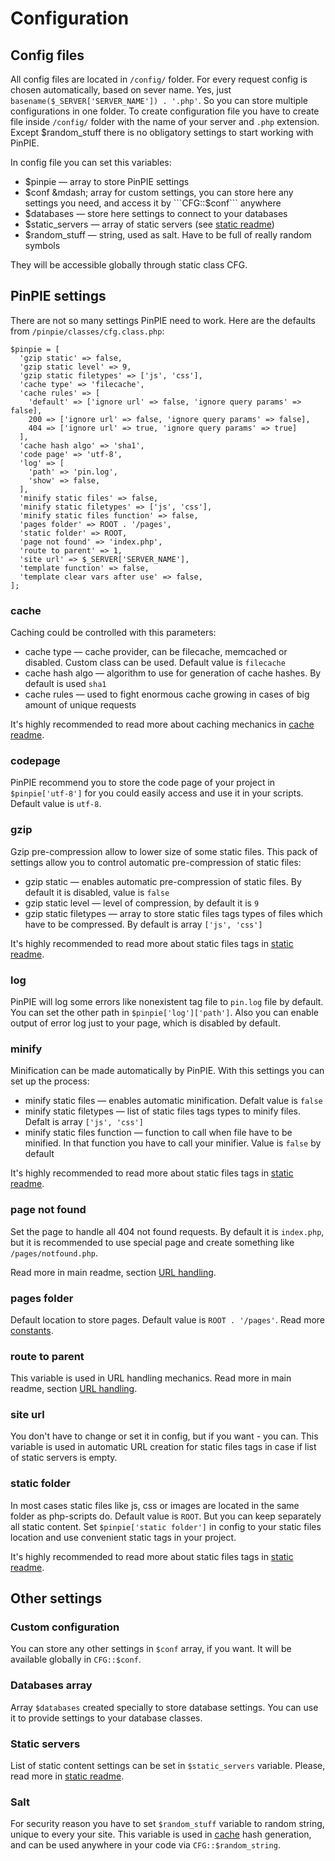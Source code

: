# Configuration

## Config files
All config files are located in ```/config/``` folder. For every request config is chosen automatically, based on sever name. Yes, just ```basename($_SERVER['SERVER_NAME']) . '.php'```. So you can store multiple configurations in one folder.
To create configuration file you have to create file inside ```/config/``` folder with the name of your server and ```.php``` extension. Except $random_stuff there is no obligatory settings to start working with PinPIE.

In config file you can set this variables:

* $pinpie &mdash; array to store PinPIE settings
* $conf &mdash; array for custom settings, you can store here any settings you need, and access it by ```CFG::$conf``` anywhere
* $databases &mdash; store here settings to connect to your databases
* $static_servers &mdash; array of static servers (see [static readme](static.md))
* $random_stuff &mdash; string, used as salt. Have to be full of really random symbols   

They will be accessible globally through static class CFG.

## PinPIE settings
There are not so many settings PinPIE need to work. Here are the defaults from ```/pinpie/classes/cfg.class.php```:
```
$pinpie = [
  'gzip static' => false,
  'gzip static level' => 9,
  'gzip static filetypes' => ['js', 'css'],
  'cache type' => 'filecache',
  'cache rules' => [
    'default' => ['ignore url' => false, 'ignore query params' => false],
    200 => ['ignore url' => false, 'ignore query params' => false],
    404 => ['ignore url' => true, 'ignore query params' => true]
  ],
  'cache hash algo' => 'sha1',
  'code page' => 'utf-8',
  'log' => [
    'path' => 'pin.log',
    'show' => false,
  ],
  'minify static files' => false,
  'minify static filetypes' => ['js', 'css'],
  'minify static files function' => false,
  'pages folder' => ROOT . '/pages',
  'static folder' => ROOT,
  'page not found' => 'index.php',
  'route to parent' => 1,
  'site url' => $_SERVER['SERVER_NAME'],
  'template function' => false,
  'template clear vars after use' => false,
];
```
### cache
Caching could be controlled with this parameters:

* cache type &mdash; cache provider, can be filecache, memcached or disabled. Custom class can be used. Default value is ```filecache```
* cache hash algo &mdash; algorithm to use for generation of cache hashes. By default is used ```sha1```
* cache rules &mdash; used to fight enormous cache growing in cases of big amount of unique requests

It's highly recommended to read more about caching mechanics in [cache readme](cache.md).

### codepage
PinPIE recommend you to store the code page of your project in ```$pinpie['utf-8']``` for you could easily access and use it in your scripts. Default value is ```utf-8```.

### gzip
Gzip pre-compression allow to lower size of some static files. This pack of settings allow you to control automatic pre-compression of static files:

* gzip static &mdash; enables automatic pre-compression of static files. By default it is disabled, value is ```false```
* gzip static level &mdash; level of compression, by default it is ```9```
* gzip static filetypes &mdash; array to store static files tags types of files which have to be compressed. By default is array ```['js', 'css']```

It's highly recommended to read more about static files tags in [static readme](static.md).

### log
PinPIE will log some errors like nonexistent tag file to ```pin.log``` file by default. You can set the other path in ```$pinpie['log']['path']```. Also you can enable output of error log just to your page, which is disabled by default.

### minify
Minification can be made automatically by PinPIE. With this settings you can set up the process:

* minify static files &mdash; enables automatic minification. Defalt value is ```false```
* minify static filetypes &mdash; list of static files tags types to minify files. Defalt is array ```['js', 'css']```
* minify static files function &mdash; function to call when file have to be minified. In that function you have to call your minifier. Value is ```false``` by default

It's highly recommended to read more about static files tags in [static readme](static.md).

### page not found
Set the page to handle all 404 not found requests. By default it is ```index.php```, but it is recommended to use special page and create something like ```/pages/notfound.php```. 

Read more in main readme, section [URL handling](../readme.md#url-handling).

### pages folder
Default location to store pages. Default value is ```ROOT . '/pages'```. Read more [constants](../readme.md#some-pinpie-constants).

### route to parent
This variable is used in URL handling mechanics. Read more in main readme, section [URL handling](../readme.md#url-handling).

### site url
You don't have to change or set it in config, but if you want - you can. This variable is used in automatic URL creation for static files tags in case if list of static servers is empty.

### static folder
In most cases static files like js, css or images are located in the same folder as php-scripts do. Default value is ```ROOT```. But you can keep separately all static content. Set ```$pinpie['static folder']``` in config to your static files location and use convenient static tags in your project. 

It's highly recommended to read more about static files tags in [static readme](static.md).

## Other settings

### Custom configuration
You can store any other settings in ```$conf``` array, if you want. It will be available globally in ```CFG::$conf```.   

### Databases array
Array ```$databases``` created specially to store database settings. You can use it to provide settings to your database classes.

### Static servers
List of static content settings can be set in ```$static_servers``` variable. Please, read more in [static readme](static.md).

### Salt
For security reason you have to set ```$random_stuff``` variable to random string, unique to every your site. This variable is used in [cache](cache.md) hash generation, and can be used anywhere in your code via ```CFG::$random_string```.